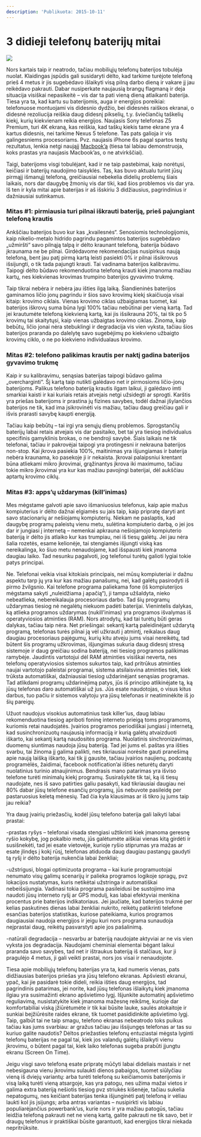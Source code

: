 ```yaml
---
description: 'Publikuota: 2015-10-11'
---
```


# 3 didieji telefonų baterijų mitai

![](../../../.gitbook/assets/battery_charge_section.png)

Nors kartais taip ir neatrodo, tačiau mobiliųjų telefonų baterijos tobulėja nuolat. Klaidingas įspūdis gali susidaryti dėlto, kad tarkime turėjote telefoną prieš 4 metus ir jis sugebėdavo išlaikyti visą pilną darbo dieną ir vakare jį jau reikėdavo pakrauti. Dabar nusiperkate naujausią brangų flagmaną ir deja situacija visiškai nepasikeitė – vis dar ta pati vieną dieną atlaikanti baterija. Tiesa yra ta, kad kartu su baterijomis, auga ir energijos poreikiai: telefonuose montuojami vis didesnio dydžio, bei didesnės raiškos ekranai, o didesnė rezoliucija reiškia daug didesnį pikselių, t.y. šviečiančių taškelių kiekį, kurių kiekvienam reikia energijos. Naujasis Sony telefonas Z5 Premium, turi 4K ekraną, kas reiškia, kad taškų kiekis tame ekrane yra 4 kartus didesnis, nei tarkime Nexus 5 telefone. Tas pats galioja ir vis galingesniems procesoriams. Pvz. naujasis iPhone 6s pagal spartos testų rezultatus, lenkia netgi naująjį [Macbook’ą](http://www.pcmag.com/article2/0,2817,2491838,00.asp) \(tiesa tai labiau demonstruoja, koks prastas yra naujasis Macbook’as, o ne atvirkščiai\).

Taigi, baterijoms visgi tobulėjant, kad ir ne taip pastebimai, kaip norėtųsi, keičiasi ir baterijų naudojimo taisyklės. Tas, kas buvo aktualu turint jūsų pirmąjį išmanųjį telefoną, greičiausiai nebekelia didelių problemų šiais laikais, nors dar daugybę žmonių vis dar tiki, kad šios problemos vis dar yra. Iš ten ir kyla mitai apie baterijas ir aš išskiriu 3 didžiausius, pagrindinius ir dažniausiai sutinkamus.

### Mitas \#1: pirmiausia turi pilnai iškrauti bateriją, prieš pajungiant telefoną krautis

Ankščiau baterijos buvo kur kas „kvailesnės“. Senosiomis technologijomis, kaip nikelio-metalo hidrido pagrindu pagamintos baterijos sugebėdavo „užmiršti“ savo pilnąją talpą ir dėlto kraunant telefoną, baterija būdavo įkraunama ne be pilnai. Girdėdavome rekomendacijas nusipirkus naują telefoną, bent jau patį pirmą kartą leisti pasiekti 0% ir pilnai išsikrovus išsijungti, o tik tada pajungti krauti. Tai vadinama baterijos kalibravimu. Taipogi dėlto būdavo rekomenduotina telefoną krauti kiek įmanoma mažiau kartų, nes kiekvienas krovimas trumpino baterijos gyvavimo trukmę.

Taip tikrai nebėra ir nebėra jau išties ilgą laiką. Šiandieninės baterijos gaminamos ličio jonų pagrindu ir šios savo krovimų kiekį skaičiuoja visai kitaip: krovimo ciklais. Vienas krovimo ciklas užbaigiamas tuomet, kai baterijos iškrovų suma būna lygi 100% tačiau nebūtinai per vieną kartą. Tad jei krautumėte telefoną kiekvieną kartą, kai jis išsikrauna 20%, tai tik po 5 krovimų tai skaitytųsi, kaip vienas užbaigtas krovimo ciklas. Žinoma, kaip bebūtų, ličio jonai nėra stebuklingi ir degradacija vis vien vyksta, tačiau šios baterijos praranda po dalelytę savo sugebėjimų po kiekvieno užbaigto krovimų ciklo, o ne po kiekvieno individualaus krovimo.

### Mitas \#2: telefono palikimas krautis per naktį gadina baterijos gyvavimo trukmę

Kaip ir su kalibravimu, senąsias baterijas taipogi būdavo galima „overcharginti“. Šį kartą taip nutikti galėdavo net ir pirmosioms ličio-jonų baterijoms. Palikus telefono bateriją krautis ilgam laikui, ji galėdavo imti smarkiai kaisti ir kai kuriais retais atvejais netgi užsidegti ar sprogti. Karštis yra priešas baterijoms ir prastina jų fizines savybes, todėl dažnai įšylančios baterijos ne tik, kad ima įsikrovinėti vis mažiau, tačiau daug greičiau gali ir išvis prarasti savybę kaupti energiją.

Tačiau kaip bebūtų – tai irgi yra senųjų dienų problemos. Sprogstančių baterijų labai retais atvejais vis dar pasitaiko, bet tai yra tiesiog individualus specifinis gamyklinis brokas, o ne bendroji savybė. Šiais laikais ne tik telefonai, tačiau ir pakrovėjai taipogi yra protingesni ir nekrauna baterijos non-stop. Kai įkrova pasiekia 100%, maitinimas yra išjungiamas ir baterija nebėra kraunama, ko pasekoje ji ir nekaista. Įkrovai palaipsniui krentant būna atliekami mikro įkrovimai, grąžinantys įkrova iki maximumo, tačiau tokie mikro įkrovimai yra kur kas mažiau pavojingi baterijai, dėl aukščiau aptartų krovimo ciklų.

### Mitas \#3: apps’ų uždarymas \(kill’inimas\)

Mes mėgstame galvoti apie savo išmaniuosius telefonus, kaip apie mažus kompiuterius ir dėlto dažnai elgiamės su jais taip, kaip pripratę daryti ant savo stacionarių ar nešiojamų kompiuterių. Niekam ne paslaptis, kad daugybę programų paleistų vienu metu, sulėtina kompiuterio darbą, o jei jos dar ir jungiasi į internetą – nemenkai apkrauna nešiojamojo kompiuterio bateriją ir dėlto jis atlaiko kur kas trumpiau, nei iš tiesų galėtų. Jei jau nėra šalia rozetės, esame kelionėje, tai stengiamės išjungti viską kas nereikalinga, ko šiuo metu nenaudojame, kad išspausti kiek įmanoma daugiau laiko. Tad nesunku pagalvoti, jog telefonui turėtų galioti lygiai tokie patys principai.

Ne. Telefonai veikia visai kitokiais principais, nei mūsų kompiuteriai ir dažnu aspektu tarp jų yra kur kas mažiau panašumų, nei, kad galėtų pasirodyti iš pirmo žvilgsnio. Kai telefone programa paliekama fone \(iš kompiuterijos mėgstama sakyti „nuleidžiama į apačią“\), ji tampa užšaldyta, nieko nebeatlieka, nebereikalauja procesoriaus darbo. Tad šių programų uždarymas tiesiog nė negalėtų niekuom padėti baterijai. Vienintelis dalykas, ką atlieka programos uždarymas \(nukill’inimas\) yra programos išvalymas iš operatyviosios atminties \(RAM\). Nors atrodytų, kad tai turėtų būti geras dalykas, tačiau taip nėra. Net priešingai: sekantį kartą paleidinėjant uždarytą programą, telefonas turės pilnai ją vėl užkrauti į atmintį, reikalaus daug daugiau procesoriaus pajėgumų, kurių kitu atveju jums visai nereikėtų, tad būtent šis programų užkrovimas, išjungimas sukuria daug didesnį stresą sistemoje ir daug greičiau sodina bateriją, nei tiesiog programos palikimas ramybėje. Jaudintis vartotojui dėl RAM atminties visiškai neverta, nes telefonų operatyviosios sistemos sukurtos taip, kad pritrūkus atminties naujai vartotojo paleistai programai, sistema atsilaisvina atminties tiek, kiek trūksta automatiškai, dažniausiai tiesiog uždarinėjant senąsias programas. Tad atlikdami programų uždarinėjimą patys, jūs iš principo atlikinėjate tą, ką jūsų telefonas daro automatiškai už jus. Jūs esate naudotojas, o visus kitus darbus, tuo pačiu ir sistemos valytoju yra jūsų telefonas ir neatiminėkite iš jo šių pareigų.

Užuot naudojus visokius automatinius task killer’ius, daug labiau rekomenduotina tiesiog apriboti foninę interneto prieigą toms programoms, kuriomis retai naudojatės. Įvairios programos periodiškai jungiasi į internetą, kad susinchronizuotų naujausią informaciją ir kurią galėtų atvaizduoti iškarto, kai sekantį kartą naudositės programa. Nuolatinis sinchronizavimas, duomenų siuntimas naudoja jūsų bateriją. Tad jei jums el. paštas yra išties svarbu, tai žinoma jį galima palikti, nes tikriausiai norėsite gauti pranešimą apie naują laišką iškarto, kai tik jį gausite, tačiau įvairios naujienų, podcastų programėlės, žaidimai, facebook notification’ai išties neturėtų daryti nuolatinius turinio atnaujinimus. Bendrasis mano patarimas yra išviso telefone turėti minimalų kiekį programų. Susirašykite tik tai, ką iš tiesų naudojate, nes iš savo patirties galiu pasakyti, kad tikriausiai daugiau nei 80% dabar jūsų telefone esančių programų, jūs nebuvote pasileidę per pastaruosius keletą mėnesių. Tad čia kyla klausimas ar iš tikro jų jums taip jau reikia?

Yra daug įvairių priežasčių, kodėl jūsų telefono baterija gali laikyti labai prastai:

-prastas ryšys – telefonai visada stengiasi užtikrinti kiek įmanoma geresnę ryšio kokybę, jog pokalbio metu, jūs galėtumėte aiškiai vienas kitą girdėti ir susišnekėti, tad jei esate vietovėje, kurioje ryšio stiprumas yra mažas ar esate įlindęs į kokį rūsį, telefonas atiduoda daug daugiau pastangų gaudyti tą ryšį ir dėlto baterija nukenčia labai ženkliai;

-užstrigusi, blogai optimizuota programa – kai kurie programuotojai nenumato visų galimų scenarijų ir palieka programos logikoje spragų, pvz lokacijos nustatymas, kuris netikėtai užstringa ir automatiškai nebeišsijungia. Vadinasi tokia programa pasileidusi be sustojimo ima naudoti jūsų interneto ryšį ar GPS modulį, kas labai efektyviai menkina procentus prie baterijos indikatoriaus. Jei jaučiate, kad baterijos trukmė per kelias paskutines dienas labai ženkliai nukrito, reikėtų patikrinti telefone esančias baterijos statistikas, kuriose pateikiama, kurios programos daugiausiai naudoja energijos ir jeigu kuri nors programa sunaudoja neįprastai daug, reikėtų pasvarstyti apie jos pašalinimą.

-natūrali degradacija – nesvarbu ar bateriją naudojate aktyviai ar ne vis vien vyksta jos degradacija. Naudojami cheminiai elementai bėgant laikui praranda savo savybes, tad net ir ištraukus bateriją iš stalčiaus, kur ji pragulėjo 4 metus, ji gali veikti prastai, nors jos visai ir nenaudojote.

Tiesa apie mobiliųjų telefonų baterijas yra ta, kad numeris vienas, pats didžiausias baterijos priešas yra jūsų telefono ekranas. Apšviesti ekranui, ypač, kai jie pasidarė tokie dideli, reikia išties daug energijos, tad pagrindinis patarimas, jei norite, kad jūsų telefonas išlaikytų kiek įmanoma ilgiau yra susimažinti ekrano apšvietimo lygį. Išjunkite automatinį apšvietimo reguliavimą, nusistatykite kiek įmanoma mažesnę reikšmę, kurioje dar komfortabiliai viską įžiūrėtumėte ir tik kai būsite lauke, saulės atokaitoje ir sunkiai beįžiūrėsite raides ekrane, tik tuomet pasididinkite apšvietimo lygį. Taip, galbūt tai ne taip smagu, telefono ekranas nebeatrodo toks puikus tačiau kas jums svarbiau: ar gražus tačiau jau išsijungęs telefonas ar tas su kuriuo galite naudotis? Dėltos priežasties telefonų entuziastai mėgsta lyginti telefonų baterijas ne pagal tai, kiek jos valandų galėtų išlaikyti vienu įkrovimu, o būtent pagal tai, kiek laiko telefonas sugeba prabūti įjungtu ekranu \(Screen On Time\).

Jeigu visgi savo telefoną esate pripratę mūčyti labai dideliais mastais ir net nebesigauna vienu įkrovimu sulaukti dienos pabaigos, tuomet siūlyčiau vieną iš dviejų variantų: arba turėti telefoną su keičiamomis baterijomis ir visą laiką turėti vieną atsargoje, kas yra patogu, nes užima mažai vietos ir galima extra bateriją nešiotis tiesiog pvz striukės kišenėje, tačiau sukelia nepatogumų, nes keičiant baterijas tenka išjunginėti patį telefoną ir vėliau laukti kol jis įsijungs; arba antras variantas – nusipirkti vis labiau populiarėjančius powerbank’us, kurie nors ir yra mažiau patogūs, tačiau leidžia telefoną pakrauti net ne vieną kartą, galite pakrauti ne tik savo, bet ir draugų telefonus ir praktiškai būsite garantuoti, kad energijos tikrai niekada nepritrūksite.

